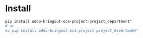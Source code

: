 # Install

```bash
pip install odoo-bringout-oca-project-project_department"
# or
uv pip install odoo-bringout-oca-project-project_department"
```
